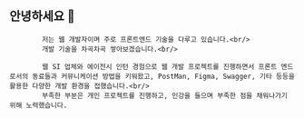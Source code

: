 ## 안녕하세요 👋<br/>
            저는 웹 개발자이며 주로 프론트엔드 기술을 다루고 있습니다.<br/>
            개발 기술을 차곡차곡 쌓아보겠습니다.<br/>
            
            웹 SI 업체와 에이전시 인턴 경험으로 웹 개발 프로젝트를 진행하면서 프론트 엔드로서의 동료들과 커뮤니케이션 방법을 키워왔고, PostMan, Figma, Swagger, 기타 등등을 활용한 다양한 개발 환경을 접했습니다.<br/>
            부족한 부분은 개인 프로젝트를 진행하고, 인강을 들으며 부족한 점을 채워나가기 위해 노력했습니다.
